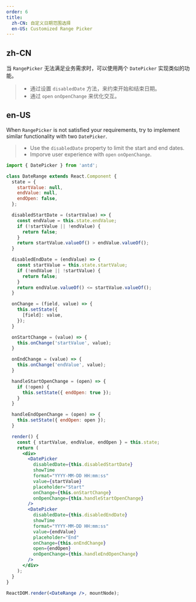 ```yaml
---
order: 6
title:
  zh-CN: 自定义日期范围选择
  en-US: Customized Range Picker
---
```


## zh-CN

当 `RangePicker` 无法满足业务需求时，可以使用两个 `DatePicker` 实现类似的功能。
> * 通过设置 `disabledDate` 方法，来约束开始和结束日期。
> * 通过 `open` `onOpenChange` 来优化交互。

## en-US

When `RangePicker` is not satisfied your requirements, try to implement similar functionality with two `DatePicker`.
> * Use the `disabledDate` property to limit the start and end dates.
> * Imporve user experience with `open` `onOpenChange`.

````jsx
import { DatePicker } from 'antd';

class DateRange extends React.Component {
  state = {
    startValue: null,
    endValue: null,
    endOpen: false,
  };

  disabledStartDate = (startValue) => {
    const endValue = this.state.endValue;
    if (!startValue || !endValue) {
      return false;
    }
    return startValue.valueOf() > endValue.valueOf();
  }

  disabledEndDate = (endValue) => {
    const startValue = this.state.startValue;
    if (!endValue || !startValue) {
      return false;
    }
    return endValue.valueOf() <= startValue.valueOf();
  }

  onChange = (field, value) => {
    this.setState({
      [field]: value,
    });
  }

  onStartChange = (value) => {
    this.onChange('startValue', value);
  }

  onEndChange = (value) => {
    this.onChange('endValue', value);
  }

  handleStartOpenChange = (open) => {
    if (!open) {
      this.setState({ endOpen: true });
    }
  }

  handleEndOpenChange = (open) => {
    this.setState({ endOpen: open });
  }

  render() {
    const { startValue, endValue, endOpen } = this.state;
    return (
      <div>
        <DatePicker
          disabledDate={this.disabledStartDate}
          showTime
          format="YYYY-MM-DD HH:mm:ss"
          value={startValue}
          placeholder="Start"
          onChange={this.onStartChange}
          onOpenChange={this.handleStartOpenChange}
        />
        <DatePicker
          disabledDate={this.disabledEndDate}
          showTime
          format="YYYY-MM-DD HH:mm:ss"
          value={endValue}
          placeholder="End"
          onChange={this.onEndChange}
          open={endOpen}
          onOpenChange={this.handleEndOpenChange}
        />
      </div>
    );
  }
}

ReactDOM.render(<DateRange />, mountNode);
````
